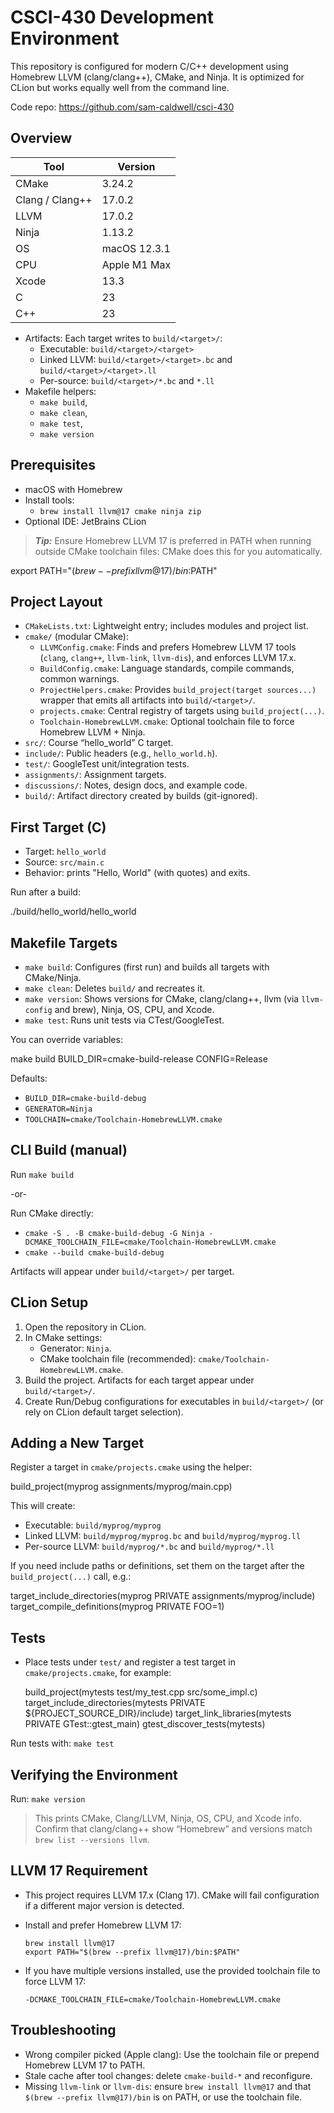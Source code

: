 # CSCI-430 Development Environment

This repository is configured for modern C/C++ development using Homebrew LLVM (clang/clang++), CMake, and Ninja.
It is optimized for CLion but works equally well from the command line.

Code repo: https://github.com/sam-caldwell/csci-430

## Overview

| Tool            | Version      |
|-----------------|--------------|
| CMake           | 3.24.2       |
| Clang / Clang++ | 17.0.2       |
| LLVM            | 17.0.2       |
| Ninja           | 1.13.2       |
| OS              | macOS 12.3.1 |
| CPU             | Apple M1 Max |
| Xcode           | 13.3         |
| C               | 23           |
| C++             | 23           |

- Artifacts: Each target writes to `build/<target>/`:
    - Executable: `build/<target>/<target>`
    - Linked LLVM: `build/<target>/<target>.bc` and `build/<target>/<target>.ll`
    - Per-source: `build/<target>/*.bc` and `*.ll`
- Makefile helpers:
  - `make build`,
  - `make clean`,
  - `make test`,
  - `make version`

## Prerequisites

- macOS with Homebrew
- Install tools:
    - `brew install llvm@17 cmake ninja zip`
- Optional IDE: JetBrains CLion

> ***Tip:*** Ensure Homebrew LLVM 17 is preferred in PATH when running outside CMake toolchain files:
> CMake does this for you automatically.

export PATH="$(brew --prefix llvm@17)/bin:$PATH"

## Project Layout

- `CMakeLists.txt`: Lightweight entry; includes modules and project list.
- `cmake/` (modular CMake):
    - `LLVMConfig.cmake`: Finds and prefers Homebrew LLVM 17 tools (`clang`, `clang++`, `llvm-link`, `llvm-dis`), and
      enforces LLVM 17.x.
    - `BuildConfig.cmake`: Language standards, compile commands, common warnings.
    - `ProjectHelpers.cmake`: Provides `build_project(target sources...)` wrapper that emits all artifacts into
      `build/<target>/`.
    - `projects.cmake`: Central registry of targets using `build_project(...)`.
    - `Toolchain-HomebrewLLVM.cmake`: Optional toolchain file to force Homebrew LLVM + Ninja.
- `src/`: Course “hello_world” C target.
- `include/`: Public headers (e.g., `hello_world.h`).
- `test/`: GoogleTest unit/integration tests.
- `assignments/`: Assignment targets.
- `discussions/`: Notes, design docs, and example code.
- `build/`: Artifact directory created by builds (git-ignored).

## First Target (C)

- Target: `hello_world`
- Source: `src/main.c`
- Behavior: prints "Hello, World" (with quotes) and exits.

Run after a build:

./build/hello_world/hello_world

## Makefile Targets

- `make build`: Configures (first run) and builds all targets with CMake/Ninja.
- `make clean`: Deletes `build/` and recreates it.
- `make version`: Shows versions for CMake, clang/clang++, llvm (via `llvm-config` and brew), Ninja, OS, CPU, and Xcode.
- `make test`: Runs unit tests via CTest/GoogleTest.

You can override variables:

make build BUILD_DIR=cmake-build-release CONFIG=Release

Defaults:

- `BUILD_DIR=cmake-build-debug`
- `GENERATOR=Ninja`
- `TOOLCHAIN=cmake/Toolchain-HomebrewLLVM.cmake`

## CLI Build (manual)

Run `make build`

-or-

Run CMake directly:
- `cmake -S . -B cmake-build-debug -G Ninja -DCMAKE_TOOLCHAIN_FILE=cmake/Toolchain-HomebrewLLVM.cmake`
- `cmake --build cmake-build-debug`

Artifacts will appear under `build/<target>/` per target.

## CLion Setup

1) Open the repository in CLion.
2) In CMake settings:
    - Generator: `Ninja`.
    - CMake toolchain file (recommended): `cmake/Toolchain-HomebrewLLVM.cmake`.
3) Build the project. Artifacts for each target appear under `build/<target>/`.
4) Create Run/Debug configurations for executables in `build/<target>/` (or rely on CLion default target selection).

## Adding a New Target

Register a target in `cmake/projects.cmake` using the helper:

build_project(myprog assignments/myprog/main.cpp)

This will create:

- Executable: `build/myprog/myprog`
- Linked LLVM: `build/myprog/myprog.bc` and `build/myprog/myprog.ll`
- Per-source LLVM: `build/myprog/*.bc` and `build/myprog/*.ll`

If you need include paths or definitions, set them on the target after the `build_project(...)` call, e.g.:

target_include_directories(myprog PRIVATE assignments/myprog/include)
target_compile_definitions(myprog PRIVATE FOO=1)

## Tests

- Place tests under `test/` and register a test target in `cmake/projects.cmake`, for example:

  build_project(mytests test/my_test.cpp src/some_impl.c)
  target_include_directories(mytests PRIVATE ${PROJECT_SOURCE_DIR}/include)
  target_link_libraries(mytests PRIVATE GTest::gtest_main)
  gtest_discover_tests(mytests)

Run tests with: `make test`

## Verifying the Environment

Run: `make version`
> This prints CMake, Clang/LLVM, Ninja, OS, CPU, and Xcode info. Confirm that clang/clang++ show “Homebrew” and 
> versions match `brew list --versions llvm`.

## LLVM 17 Requirement

- This project requires LLVM 17.x (Clang 17). CMake will fail configuration if a different major version is detected.
- Install and prefer Homebrew LLVM 17:

      brew install llvm@17
      export PATH="$(brew --prefix llvm@17)/bin:$PATH"

- If you have multiple versions installed, use the provided toolchain file to force LLVM 17:

      -DCMAKE_TOOLCHAIN_FILE=cmake/Toolchain-HomebrewLLVM.cmake

## Troubleshooting

- Wrong compiler picked (Apple clang): Use the toolchain file or prepend Homebrew LLVM 17 to PATH.
- Stale cache after tool changes: delete `cmake-build-*` and reconfigure.
- Missing `llvm-link` or `llvm-dis`: ensure `brew install llvm@17` and that `$(brew --prefix llvm@17)/bin` is on PATH,
  or use the toolchain file.
